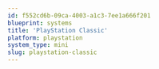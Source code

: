 ```yaml
---
id: f552cd6b-09ca-4003-a1c3-7ee1a666f201
blueprint: systems
title: 'PlayStation Classic'
platform: playstation
system_type: mini
slug: playstation-classic
---
```

